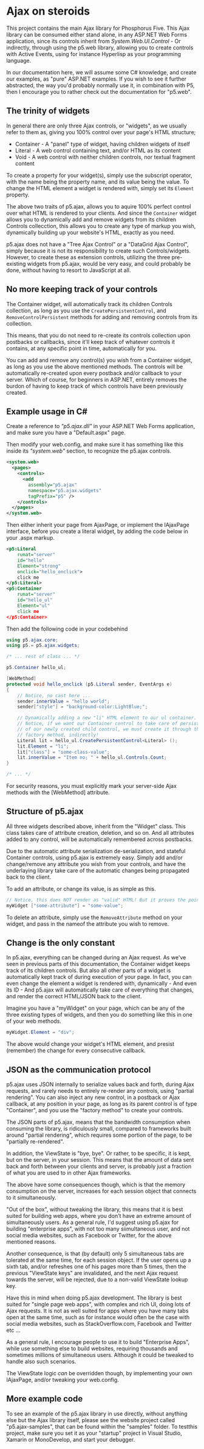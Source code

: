 Ajax on steroids
========

This project contains the main Ajax library for Phosphorus Five. This Ajax library can be consumed
either stand alone, in any ASP.NET Web Forms application, since its controls inherit from
_System.Web.UI.Control_ - Or indirectly, through using the p5.web library, allowing
you to create controls with Active Events, using for instance Hyperlisp as your programming 
language.

In our documentation here, we will assume some C# knowledge, and create our examples,
as "pure" ASP.NET examples. If you wish to see it further abstracted, the way you'd probably
normally use it, in combination with P5, then I encourage you to rather check out the documentation
for "p5.web".

## The trinity of widgets

In general there are only three Ajax controls, or "widgets", as we usually refer to them as, 
giving you 100% control over your page's HTML structure;

* Container - A "panel" type of widget, having children widgets of itself
* Literal - A web control containing text, and/or HTML as its content
* Void - A web control with neither children controls, nor textual fragment content

To create a property for your widget(s), simply use the subscript operator, with
the name being the property name, and its value being the value. To change the HTML 
element a widget is rendered with, simply set its `Element` property.

The above two traits of p5.ajax, allows you to aquire 100% perfect control over what
HTML is rendered to your clients. And since the `Container` widget allows you to
dynamically add and remove widgets from its children Controls collecction, this allows
you to create any type of markup you wish, dynamically building up your website's HTML,
exactly as you need.

p5.ajax does not have a "Tree Ajax Control" or a "DataGrid Ajax Control", simply
because it is not its responsibility to create such Controls/widgets. However, to
create these as extension controls, utilizing the three pre-existing widgets from p5.ajax,
would be very easy, and could probably be done, without having to resort to JavaScript
at all.

## No more keeping track of your controls

The Container widget, will automatically track its children Controls collection,
as long as you use the `CreatePersistentControl`, and `RemoveControlPersistent` methods
for adding and removing controls from its collection.

This means, that you do not need to re-create its controls collection upon postbacks or callbacks,
since it'll keep track of whatever controls it contains, at any specific point in time,
automatically for you.

You can add and remove any control(s) you wish from a Container widget, as
long as you use the above mentioned methods. The controls will be automatically
re-created upon every postback and/or callback to your server. Which of course,
for beginners in ASP.NET, entirely removes the burdon of having to keep track
of which controls have been previously created.

## Example usage in C#

Create a reference to *"p5.ajax.dll"* in your ASP.NET Web Forms application,
and make sure you have a "Default.aspx" page.

Then modify your web.config, and make sure it has something like this inside its 
*"system.web"* section, to recognize the p5.ajax controls.

```xml
<system.web>
  <pages>
    <controls>
      <add 
        assembly="p5.ajax" 
        namespace="p5.ajax.widgets" 
        tagPrefix="p5" />
    </controls>
  </pages>
</system.web>
```

Then either inherit your page from AjaxPage, or implement the IAjaxPage interface, 
before you create a literal widget, by adding the code below in your .aspx markup.

```xml
<p5:Literal
    runat="server"
    id="hello"
    Element="strong"
    onclick="hello_onclick">
    click me
</p5:Literal>
<p5:Container
    runat="server"
    id="hello_ul"
    Element="ul"
    click me
</p5:Container>
```

Then add the following code in your codebehind

```csharp
using p5.ajax.core;
using p5.= p5.ajax.widgets;

/* ... rest of class ... */

p5.Container hello_ul;

[WebMethod]
protected void hello_onclick (p5.Literal sender, EventArgs e)
{
    // Notice, no cast here ...
    sender.innerValue = "hello world";
    sender["style"] = "background-color:LightBlue;";

    // Dynamically adding a new "li" HTML element to our ul container.
    // Notice, if we want our Container control to take care of persistence
    // of our newly created child control, we must create it through the Container's
    // factory method, indirectly!
    Literal lit = hello_ul.CreatePersistentControl<Literal> ();
    lit.Element = "li";
    lit["class"] = "some-class-value";
    lit.innerValue = "Item no; " + hello_ul.Controls.Count;
}

/* ... */
```

For security reasons, you must explicitly mark your server-side Ajax methods with 
the [WebMethod] attribute.

## Structure of p5.ajax

All three widgets described above, inherit from the "Widget" class. This class takes
care of attribute creation, deletion, and so on. And all attributes added to any control,
will be automatically remembered across postbacks.

Due to the automatic attribute serialization de-serialization, and stateful Container
controls, using p5.ajax is extremely easy. Simply add and/or change/remove any attribute
you wish from your controls, and have the underlaying library take care of the automatic 
changes being propagated back to the client.

To add an attribute, or change its value, is as simple as this.

```csharp
// Notice, this does NOT render as "valid" HTML! But it proves the point!
myWidget ["some-attribute"] = "some-value";
```

To delete an attribute, simply use the `RemoveAttribute` method on your widget, and pass in 
the nameof the attribute you wish to remove.

## Change is the only constant

In p5.ajax, everything can be changed during an Ajax request. As we've seen in previous
parts of this documentation, the Container widget keeps track of its children controls.
But also all other parts of a widget is automatically kept track of during execution
of your page. In fact, you can even change the element a widget is rendered with, 
dynamically - And even its ID - And p5.ajax will automatically take care of everything
that changes, and render the correct HTML/JSON back to the client.

Imagine you have a "myWidget" on your page, which can be any of the three existing types
of widgets, and then you do something like this in one of your web methods.

```csharp
myWidget.Element = "div";
```

The above would change your widget's HTML element, and presist (remember) the change for 
every consecutive callback.

## JSON as the communication protocol

p5.ajax uses JSON internally to serialize values back and forth, during Ajax requests,
and rarely needs to entirely re-render any controls, using "partial rendering". You can 
also inject any new control, in a postback or Ajax callback, at any position in your 
page, as long as its parent control is of type "Container", and you use the "factory method"
to create your controls.

The JSON parts of p5.ajax, means that the bandwidth consumption when consuming the library,
is ridiculously small, compared to frameworks built around "partial rendering", which requires
some portion of the page, to be "partially re-rendered".

In addition, the ViewState is "bye, bye". Or rather, to be specific, it is kept, but on
the server, in your session. This means that the amount of data sent back and forth
between your clients and server, is probably just a fraction of what you are used
to in other Ajax frameworks.

The above have some consequences though, which is that the memory consumption on the
server, increases for each session object that connects to it simultaneously.

"Out of the box", without tweaking the library, this means that it is best suited
for building web apps, where you don't have an extreme amount of simultaneously
users. As a general rule, I'd suggest using p5.ajax for building "enterprise apps",
with not too many siimultaneous user, and not social media websites, such as 
Facebook or Twitter, for the above mentioned reasons.

Another consequence, is that (by default) only 5 simultaneous tabs are tolerated
at the same time, for each session object. If the user opens up a sixth tab,
and/or refreshes one of his pages more than 5 times, then the previous "ViewState keys"
are invalidated, and the next Ajax request towards the server, will be rejected, due
to a non-valid ViewState lookup key.

Have this in mind when doing p5.ajax development. The library is best suited for
"single page web apps", with complex and rich UI, doing lots of Ajax requests.
It is not as well suited for apps where you have many tabs open at the same time,
such as for instance would often be the case with social media websites, such as 
StackOverflow.com, Facebook and Twitter etc ...

As a general rule, I encourage people to use it to build "Enterprise Apps", while
use something else to build websites, requiring thousands and sometimes millions 
of simultaneous users. Although it could be tweaked to handle also such scenarios.

The ViewState logic _can_ be overridden though, by implementing your own IAjaxPage,
and/or tweaking your web.config.

## More example code

To see an example of the p5.ajax library in use directly, without anything else but the
Ajax library itself, please see the website project called "p5.ajax-samples", that can be
found within the "samples" folder. To testthis project, make sure you set it as your "startup"
project in Visual Studio, Xamarin or MonoDevelop, and start your debugger.


